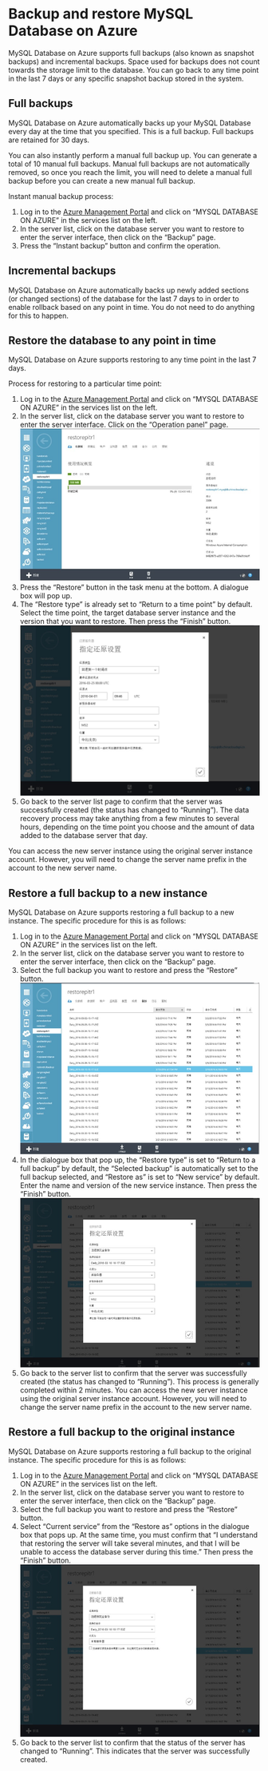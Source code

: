 <properties linkid="" urlDisplayName="" pageTitle="MySQL Service Questions – Microsoft Azure Cloud" metaKeywords="Azure Cloud, technical documentation, documents and resources, MySQL, database, FAQ, Azure MySQL, MySQL PaaS, Azure MySQL PaaS, Azure MySQL Service, Azure RDS" description="Provides quick answers for common technical questions encountered by users when using MySQL Database on Azure. Contact technical support if you have any further questions." metaCanonical="" services="MySQL" documentationCenter="Services" title="" authors="v-chuw" solutions="" manager="RongYu" editor="" />

<tags ms.service="mysql" ms.date="" wacn.date="04/07/2016"/>

# Backup and restore MySQL Database on Azure

MySQL Database on Azure supports full backups (also known as snapshot backups) and incremental backups. Space used for backups does not count towards the storage limit to the database. You can go back to any time point in the last 7 days or any specific snapshot backup stored in the system.

## **Full backups**

MySQL Database on Azure automatically backs up your MySQL Database every day at the time that you specified. This is a full backup. Full backups are retained for 30 days.

You can also instantly perform a manual full backup up. You can generate a total of 10 manual full backups. Manual full backups are not automatically removed, so once you reach the limit, you will need to delete a manual full backup before you can create a new manual full backup.

Instant manual backup process:

1. Log in to the [Azure Management Portal](http://manage.windowsazure.cn/) and click on “MYSQL DATABASE ON AZURE” in the services list on the left.
2.	In the server list, click on the database server you want to restore to enter the server interface, then click on the “Backup” page.
3.	Press the “Instant backup” button and confirm the operation.

## **Incremental backups**

MySQL Database on Azure automatically backs up newly added sections (or changed sections) of the database for the last 7 days to in order to enable rollback based on any point in time. You do not need to do anything for this to happen.

## **Restore the database to any point in time**

MySQL Database on Azure supports restoring to any time point in the last 7 days.

Process for restoring to a particular time point:

1. Log in to the [Azure Management Portal](http://manage.windowsazure.cn/) and click on “MYSQL DATABASE ON AZURE” in the services list on the left.
2. In the server list, click on the database server you want to restore to enter the server interface. Click on the “Operation panel” page.
![Restore to any point in time][1]
3. Press the “Restore” button in the task menu at the bottom. A dialogue box will pop up.
4. The “Restore type” is already set to “Return to a time point” by default. Select the time point, the target database server instance and the version that you want to restore. Then press the “Finish” button.
![Restore to any point in time][2]
5. Go back to the server list page to confirm that the server was successfully created (the status has changed to “Running”). The data recovery process may take anything from a few minutes to several hours, depending on the time point you choose and the amount of data added to the database server that day.

You can access the new server instance using the original server instance account. However, you will need to change the server name prefix in the account to the new server name.

## **Restore a full backup to a new instance**

MySQL Database on Azure supports restoring a full backup to a new instance. The specific procedure for this is as follows:

1.	Log in to the [Azure Management Portal](http://manage.windowsazure.cn/) and click on “MYSQL DATABASE ON AZURE” in the services list on the left.
2.	In the server list, click on the database server you want to restore to enter the server interface, then click on the “Backup” page.
3.	Select the full backup you want to restore and press the “Restore” button.
![Perform a full backup to a new instance][3]
4.	In the dialogue box that pop up, the “Restore type” is set to “Return to a full backup” by default, the “Selected backup” is automatically set to the full backup selected, and “Restore as” is set to “New service” by default. Enter the name and version of the new service instance. Then press the “Finish” button.
![Perform a full backup to a new instance][4]
5.	Go back to the server list to confirm that the server was successfully created (the status has changed to “Running”). This process is generally completed within 2 minutes. You can access the new server instance using the original server instance account. However, you will need to change the server name prefix in the account to the new server name.

## **Restore a full backup to the original instance**

MySQL Database on Azure supports restoring a full backup to the original instance. The specific procedure for this is as follows:

1.	Log in to the [Azure Management Portal](http://manage.windowsazure.cn/) and click on “MYSQL DATABASE ON AZURE” in the services list on the left.
2.	In the server list, click on the database server you want to restore to enter the server interface, then click on the “Backup” page.
3.	Select the full backup you want to restore and press the “Restore” button.
4.	Select “Current service” from the “Restore as” options in the dialogue box that pops up. At the same time, you must confirm that “I understand that restoring the server will take several minutes, and that I will be unable to access the database server during this time.” Then press the “Finish” button.
![Perform a full backup to the original instance][5]
5.	Go back to the server list to confirm that the status of the server has changed to “Running”. This indicates that the server was successfully created.

<!--Image references-->

[1]: ./media/mysql-database-point-in-time-restore/Restore1.jpg
[2]: ./media/mysql-database-point-in-time-restore/Restore2.jpg
[3]: ./media/mysql-database-point-in-time-restore/Restore3.jpg
[4]: ./media/mysql-database-point-in-time-restore/Restore4.jpg
[5]: ./media/mysql-database-point-in-time-restore/Restore5.jpg

<!---HONumber=Acom_0418_2016_MySql-->